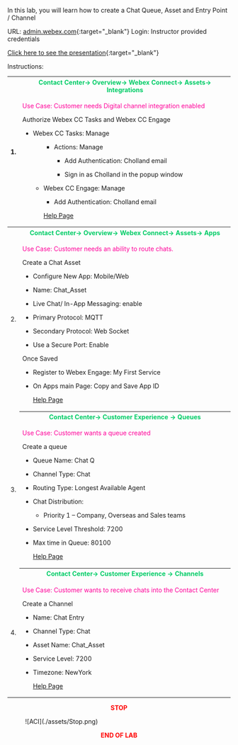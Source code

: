 In this lab, you will learn how to create a Chat Queue, Asset and Entry
Point / Channel

URL: [admin.webex.com](http://admin.webex.com/){:target="_blank"} Login: Instructor
provided credentials

[Click here to see the presentation](./Lab7.html){:target="_blank"}

Instructions:

<table>
<colgroup>
<col style="width: 4%" />
<col style="width: 95%" />
</colgroup>
<thead>
<tr>
<th rowspan="2">1.</th>
<th><span style="color:#00CC66;">Contact Center-&gt; Overview-&gt; Webex Connect-&gt; Assets-&gt;
Integrations</th></span>
</tr>
<tr>
<td><span style="color:#FF0099;"><p>Use Case: Customer needs Digital channel integration enabled</p></span>
<p>Authorize Webex CC Tasks and Webex CC Engage</p>
<ul>
<li><p>Webex CC Tasks: Manage</p>
<ul>
<ul>
<li><p>Actions: Manage</p>
<ul>
<li><p>Add Authentication: Cholland email</p></li>
<li><p>Sign in as Cholland in the popup window</p></li>
</ul></li>
</ul>
<li><p>Webex CC Engage: Manage</p>
<ul>
<li><p>Add Authentication: Cholland email</p></li>
</ul></li>
<a href="https://help.webexconnect.io/docs/wxcc-node-palette#node-authorization" target="_blank">Help Page</a>
</ul></th>
</tr>
</thead>
<tbody>
<tr>
<td rowspan="2">2.</td>
<th><span style="color:#00CC66;">Contact Center-&gt; Overview-&gt; Webex Connect-&gt; Assets-&gt;
Apps</th></span>
</tr>
<tr>
<td><p><span style="color:#FF0099;">Use Case: Customer needs an ability to route chats.</p></span>
<p>Create a Chat Asset</p>
<ul>
<li><p>Configure New App: Mobile/Web</p></li>
<li><p>Name: Chat_Asset</p></li>
<li><p>Live Chat/ In-App Messaging: enable</p></li>
<li><p>Primary Protocol: MQTT</p></li>
<li><p>Secondary Protocol: Web Socket</p></li>
<li><p>Use a Secure Port: Enable</p>
</ul>
<p>Once Saved</p></li>
</ul>
<ul>
<li><p>Register to Webex Engage: My First Service</p></li>
<li><p>On Apps main Page: Copy and Save App ID</p></li>
<a href="https://help.webexconnect.io/docs/wxcc-channel-assset-configuration-wxcc" target="_blank">Help Page</a>
</ul></td>
</tr>
<tr>
<td rowspan="2">3.</td>
<th><span style="color:#00CC66;">Contact Center-&gt; Customer Experience -&gt; Queues</th></span>
</tr>
<tr>
<td><p><span style="color:#FF0099;">Use Case: Customer wants a queue created</p></span>
<p>Create a queue</p>
<ul>
<li><p>Queue Name: Chat Q</p></li>
<li><p>Channel Type: Chat</p></li>
<li><p>Routing Type: Longest Available Agent</p></li>
<li><p>Chat Distribution:</p>
<ul>
<li><p>Priority 1 – Company, Overseas and Sales teams</p></li>
</ul></li>
<li><p>Service Level Threshold: 7200</p></li>
<li><p>Max time in Queue: 80100</p></li>
<a href="https://help.webex.com/en-us/article/np2fdx/Understand-Routing-and-Queueing-in-Webex-Contact-Center" target="_blank">Help Page</a>
</ul></td>
</tr>
<tr>
<td rowspan="2">4.</td>
<th><span style="color:#00CC66;">Contact Center-&gt; Customer Experience -&gt; Channels</th></span>
</tr>
<tr>
<td><p><span style="color:#FF0099;">Use Case: Customer wants to receive chats into the Contact Center</p></span>
<p>Create a Channel</p>
<ul>
<li><p>Name: Chat Entry</p></li>
<li><p>Channel Type: Chat</p></li>
<li><p>Asset Name: Chat_Asset</p></li>
<li><p>Service Level: 7200</p></li>
<li><p>Timezone: NewYork</p></li>
<a href="https://help.webex.com/en-us/article/n954r0k/Set-up-digital-channels-in-Webex-Contact-Center" target="_blank">Help Page</a>
</ul></td>
</tr>
</tbody>
</table>

<center><span style="color: Red;"><strong>STOP</strong></span></center>
<figure markdown>
  ![ACI](./assets/Stop.png)
</figure>

<center><span style="color: Red;"><strong>END OF LAB</strong></span></center>